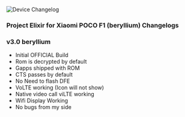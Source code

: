 ![Device Changelog](https://i.imgur.com/C0Wcdr5.png)

### Project Elixir for Xiaomi POCO F1 (beryllium) Changelogs

### v3.0 beryllium

- Initial OFFICIAL Build
- Rom is decrypted by default
- Gapps shipped with ROM
- CTS passes by default
- No Need to flash DFE
- VoLTE working (Icon will not show)
- Native video call viLTE working
- Wifi Display Working
- No bugs from my side
